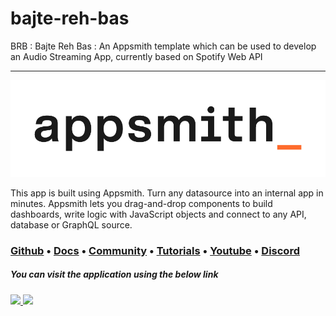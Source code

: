 # bajte-reh-bas
BRB : Bajte Reh Bas : An Appsmith template which can be used to develop an Audio Streaming App, currently based on Spotify Web API 


---

![](https://raw.githubusercontent.com/appsmithorg/appsmith/release/static/appsmith_logo_primary.png)

This app is built using Appsmith. Turn any datasource into an internal app in minutes. Appsmith lets you drag-and-drop components to build dashboards, write logic with JavaScript objects and connect to any API, database or GraphQL source.

### [Github](https://github.com/appsmithorg/appsmith) • [Docs](https://docs.appsmith.com/?utm_source=github&utm_medium=social&utm_content=appsmith_docs&utm_campaign=null&utm_term=appsmith_docs) • [Community](https://community.appsmith.com/) • [Tutorials](https://github.com/appsmithorg/appsmith/tree/update/readme#tutorials) • [Youtube](https://www.youtube.com/appsmith) • [Discord](https://discord.gg/rBTTVJp)

##### You can visit the application using the below link

###### [![](https://assets.appsmith.com/git-sync/Buttons.svg) ](https://app.appsmith.com/applications/6350f7242b79bf615d8201ac/pages/6350f7242b79bf615d8201af) [![](https://assets.appsmith.com/git-sync/Buttons2.svg)](https://app.appsmith.com/applications/6350f7242b79bf615d8201ac/pages/6350f7242b79bf615d8201af/edit)
